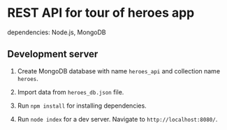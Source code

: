 # REST API for tour of heroes app
dependencies:
Node.js, MongoDB

## Development server

1. Create MongoDB database with name `heroes_api` and collection name `heroes`.
 
2. Import data from `heroes_db.json` file.

3. Run `npm install` for installing dependencies.

4. Run `node index` for a dev server. Navigate to `http://localhost:8080/`.

